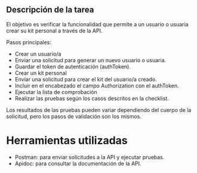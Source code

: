 ## Descripción de la tarea

El objetivo es verificar la funcionalidad que permite a un usuario o usuaria crear su kit personal a través de la API.

Pasos principales:
- Crear un usuario/a
- Enviar una solicitud para generar un nuevo usuario o usuaria.
- Guardar el token de autenticación (authToken).
- Crear un kit personal
- Enviar una solicitud para crear el kit del usuario/a creado.
- Incluir en el encabezado el campo Authorization con el authToken.
- Ejecutar la lista de comprobación
- Realizar las pruebas según los casos descritos en la checklist.

Los resultados de las pruebas pueden variar dependiendo del cuerpo de la solicitud, pero los pasos de validación son los mismos.

# Herramientas utilizadas
- Postman: para enviar solicitudes a la API y ejecutar pruebas.
- Apidoc: para consultar la documentación de la API.

